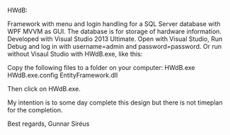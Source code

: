 HWdB:

Framework with menu and login handling for a SQL Server database with WPF MVVM as GUI. The database is for storage of hardware information. Developed with Visual Studio 2013 Ultimate. 
Open with Visual Studio, Run Debug and log in with username=admin and password=password.
Or run without Visaul Studio with HWdB.exe, like this:

Copy the following files to a folder on your computer:
HWdB.exe
HWdB.exe.config
EntityFramework.dll

Then click on HWdB.exe.

My intention is to some day complete this design but there is not timeplan for the completion.

Best regards, Gunnar Siréus
